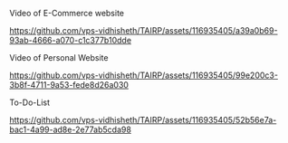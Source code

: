 Video of E-Commerce website

https://github.com/vps-vidhisheth/TAIRP/assets/116935405/a39a0b69-93ab-4666-a070-c1c377b10dde


Video of Personal Website


https://github.com/vps-vidhisheth/TAIRP/assets/116935405/99e200c3-3b8f-4711-9a53-fede8d26a030

To-Do-List



https://github.com/vps-vidhisheth/TAIRP/assets/116935405/52b56e7a-bac1-4a99-ad8e-2e77ab5cda98

